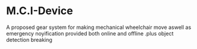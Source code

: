 # M.C.I-Device
 A proposed gear system for making mechanical wheelchair move aswell as emergency noyification provided both online and offline .plus object detection breaking
